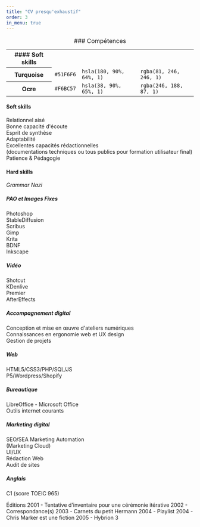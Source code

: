 ```yaml
---
title: "CV presqu'exhaustif"
order: 3
in_menu: true
---
```

<table>
  <caption>
### Compétences
  </caption>
   <tbody>
    <tr>
      <th scope="col">#### Soft skills</th>
      <th scope="col"></th>
      <th scope="col"></th>
    </tr>
    <tr>
      <th scope="row">Turquoise</th>
      <td><code>#51F6F6</code></td>
      <td><code>hsla(180, 90%, 64%, 1)</code></td>
      <td><code>rgba(81, 246, 246, 1)</code></td>
    </tr>
    <tr>
      <th scope="row">Ocre</th>
      <td><code>#F6BC57</code></td>
      <td><code>hsla(38, 90%, 65%, 1)</code></td>
      <td><code>rgba(246, 188, 87, 1)</code></td>
    </tr>
  </tbody>
</table>


#### Soft skills
Relationnel aisé  
Bonne capacité d'écoute  
Esprit de synthèse  
Adaptabilité  
Excellentes capacités rédactionnelles  
(documentations techniques ou tous publics pour formation utilisateur final)  
Patience & Pédagogie  
#### Hard skills
_Grammar Nazi_  
##### PAO et Images Fixes
Photoshop  
StableDiffusion  
Scribus  
Gimp  
Krita  
BDNF  
Inkscape  
##### Vidéo
Shotcut  
KDenlive  
Premier  
AfterEffects  
##### Accompagnement digital
Conception et mise en œuvre d'ateliers numériques  
Connaissances en ergonomie web et UX design  
Gestion de projets  
##### Web 
HTML5/CSS3/PHP/SQL/JS  
P5/Wordpress/Shopify  
##### Bureautique
LibreOffice - Microsoft Office  
Outils internet courants 
##### Marketing digital
SEO/SEA
Marketing Automation  
(Marketing Cloud)  
UI/UX  
Rédaction Web  
Audit de sites  
##### Anglais
C1 (score TOEIC 965) 




Éditions
2001 - Tentative d'inventaire pour une cérémonie itérative
2002 - Correspondance(s)
2003 - Carnets du petit Hermann
2004 - Playlist
2004 - Chris Marker est une fiction
2005 - Hybrion 3 